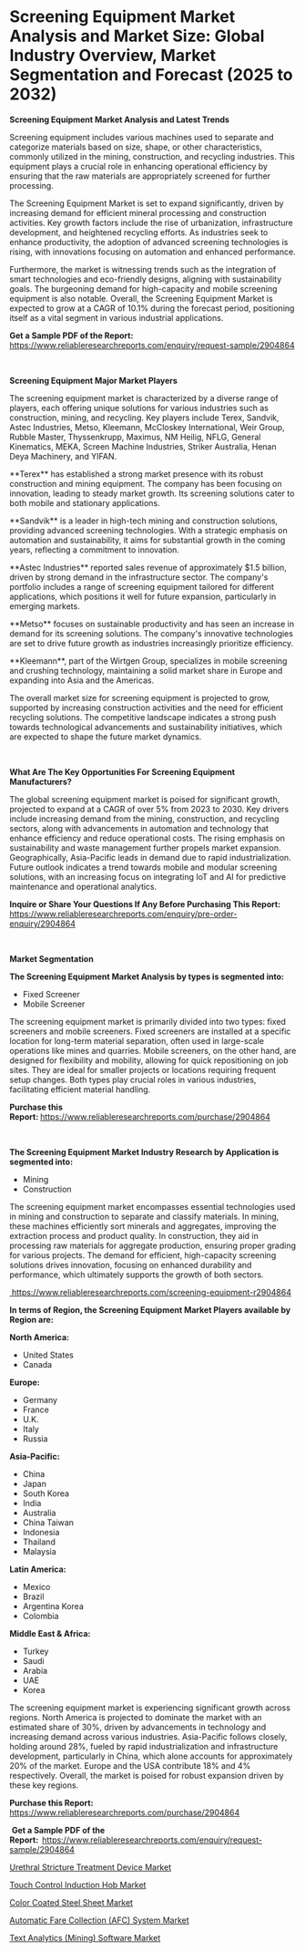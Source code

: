 <p><h1>Screening Equipment Market Analysis and Market Size: Global Industry Overview, Market Segmentation and Forecast (2025 to 2032)</h1></p><p><strong>Screening Equipment Market Analysis and Latest Trends</strong></p>
<p><p>Screening equipment includes various machines used to separate and categorize materials based on size, shape, or other characteristics, commonly utilized in the mining, construction, and recycling industries. This equipment plays a crucial role in enhancing operational efficiency by ensuring that the raw materials are appropriately screened for further processing.</p><p>The Screening Equipment Market is set to expand significantly, driven by increasing demand for efficient mineral processing and construction activities. Key growth factors include the rise of urbanization, infrastructure development, and heightened recycling efforts. As industries seek to enhance productivity, the adoption of advanced screening technologies is rising, with innovations focusing on automation and enhanced performance.</p><p>Furthermore, the market is witnessing trends such as the integration of smart technologies and eco-friendly designs, aligning with sustainability goals. The burgeoning demand for high-capacity and mobile screening equipment is also notable. Overall, the Screening Equipment Market is expected to grow at a CAGR of 10.1% during the forecast period, positioning itself as a vital segment in various industrial applications.</p></p>
<p><strong>Get a Sample PDF of the Report:&nbsp;</strong> <a href="https://www.reliableresearchreports.com/enquiry/request-sample/2904864?utm_campaign=37&utm_medium=2&utm_source=Github&utm_content=ia&utm_term=12032025&utm_id=screening-equipment">https://www.reliableresearchreports.com/enquiry/request-sample/2904864</a></p>
<p>&nbsp;</p>
<p><strong>Screening Equipment Major Market Players</strong></p>
<p><p>The screening equipment market is characterized by a diverse range of players, each offering unique solutions for various industries such as construction, mining, and recycling. Key players include Terex, Sandvik, Astec Industries, Metso, Kleemann, McCloskey International, Weir Group, Rubble Master, Thyssenkrupp, Maximus, NM Heilig, NFLG, General Kinematics, MEKA, Screen Machine Industries, Striker Australia, Henan Deya Machinery, and YIFAN.</p><p>**Terex** has established a strong market presence with its robust construction and mining equipment. The company has been focusing on innovation, leading to steady market growth. Its screening solutions cater to both mobile and stationary applications.</p><p>**Sandvik** is a leader in high-tech mining and construction solutions, providing advanced screening technologies. With a strategic emphasis on automation and sustainability, it aims for substantial growth in the coming years, reflecting a commitment to innovation.</p><p>**Astec Industries** reported sales revenue of approximately $1.5 billion, driven by strong demand in the infrastructure sector. The company's portfolio includes a range of screening equipment tailored for different applications, which positions it well for future expansion, particularly in emerging markets.</p><p>**Metso** focuses on sustainable productivity and has seen an increase in demand for its screening solutions. The company's innovative technologies are set to drive future growth as industries increasingly prioritize efficiency.</p><p>**Kleemann**, part of the Wirtgen Group, specializes in mobile screening and crushing technology, maintaining a solid market share in Europe and expanding into Asia and the Americas.</p><p>The overall market size for screening equipment is projected to grow, supported by increasing construction activities and the need for efficient recycling solutions. The competitive landscape indicates a strong push towards technological advancements and sustainability initiatives, which are expected to shape the future market dynamics.</p></p>
<p>&nbsp;</p>
<p><strong>What Are The Key Opportunities For Screening Equipment Manufacturers?</strong></p>
<p><p>The global screening equipment market is poised for significant growth, projected to expand at a CAGR of over 5% from 2023 to 2030. Key drivers include increasing demand from the mining, construction, and recycling sectors, along with advancements in automation and technology that enhance efficiency and reduce operational costs. The rising emphasis on sustainability and waste management further propels market expansion. Geographically, Asia-Pacific leads in demand due to rapid industrialization. Future outlook indicates a trend towards mobile and modular screening solutions, with an increasing focus on integrating IoT and AI for predictive maintenance and operational analytics.</p></p>
<p><strong>Inquire or Share Your Questions If Any Before Purchasing This Report:</strong> <a href="https://www.reliableresearchreports.com/enquiry/pre-order-enquiry/2904864?utm_campaign=37&utm_medium=2&utm_source=Github&utm_content=ia&utm_term=12032025&utm_id=screening-equipment">https://www.reliableresearchreports.com/enquiry/pre-order-enquiry/2904864</a></p>
<p>&nbsp;</p>
<p><strong>Market Segmentation</strong></p>
<p><strong>The Screening Equipment Market Analysis by types is segmented into:</strong></p>
<p><ul><li>Fixed Screener</li><li>Mobile Screener</li></ul></p>
<p><p>The screening equipment market is primarily divided into two types: fixed screeners and mobile screeners. Fixed screeners are installed at a specific location for long-term material separation, often used in large-scale operations like mines and quarries. Mobile screeners, on the other hand, are designed for flexibility and mobility, allowing for quick repositioning on job sites. They are ideal for smaller projects or locations requiring frequent setup changes. Both types play crucial roles in various industries, facilitating efficient material handling.</p></p>
<p><strong>Purchase this Report:&nbsp;</strong><a href="https://www.reliableresearchreports.com/purchase/2904864?utm_campaign=37&utm_medium=2&utm_source=Github&utm_content=ia&utm_term=12032025&utm_id=screening-equipment">https://www.reliableresearchreports.com/purchase/2904864</a></p>
<p>&nbsp;</p>
<p><strong>The Screening Equipment Market Industry Research by Application is segmented into:</strong></p>
<p><ul><li>Mining</li><li>Construction</li></ul></p>
<p><p>The screening equipment market encompasses essential technologies used in mining and construction to separate and classify materials. In mining, these machines efficiently sort minerals and aggregates, improving the extraction process and product quality. In construction, they aid in processing raw materials for aggregate production, ensuring proper grading for various projects. The demand for efficient, high-capacity screening solutions drives innovation, focusing on enhanced durability and performance, which ultimately supports the growth of both sectors.</p></p>
<p><a href="https://www.reliableresearchreports.com/screening-equipment-r2904864?utm_campaign=37&utm_medium=2&utm_source=Github&utm_content=ia&utm_term=12032025&utm_id=screening-equipment">&nbsp;https://www.reliableresearchreports.com/screening-equipment-r2904864</a></p>
<p><strong>In terms of Region, the Screening Equipment Market Players available by Region are:</strong></p>
<p>
    <p> <strong> North America: </strong>
        <ul>
            <li>United States</li>
            <li>Canada</li>
        </ul>
        </p> 
    <p> <strong> Europe: </strong>
        <ul>
            <li>Germany</li>
            <li>France</li>
            <li>U.K.</li>
            <li>Italy</li>
            <li>Russia</li>
        </ul>
        </p> 
    <p> <strong> Asia-Pacific: </strong>
        <ul>
            <li>China</li>
            <li>Japan</li>
            <li>South Korea</li>
            <li>India</li>
            <li>Australia</li>
            <li>China Taiwan</li>
            <li>Indonesia</li>
            <li>Thailand</li>
            <li>Malaysia</li>
        </ul>
        </p> 
    <p> <strong> Latin America: </strong>
        <ul>
            <li>Mexico</li>
            <li>Brazil</li>
            <li>Argentina Korea</li>
            <li>Colombia</li>
        </ul>
        </p> 
    <p> <strong> Middle East & Africa: </strong>
        <ul>
            <li>Turkey</li>
            <li>Saudi</li>
            <li>Arabia</li>
            <li>UAE</li>
            <li>Korea</li>
        </ul>
    </p>
    </p>
<p><p>The screening equipment market is experiencing significant growth across regions. North America is projected to dominate the market with an estimated share of 30%, driven by advancements in technology and increasing demand across various industries. Asia-Pacific follows closely, holding around 28%, fueled by rapid industrialization and infrastructure development, particularly in China, which alone accounts for approximately 20% of the market. Europe and the USA contribute 18% and 4% respectively. Overall, the market is poised for robust expansion driven by these key regions.</p></p>
<p><strong>Purchase this Report: </strong><a href="https://www.reliableresearchreports.com/purchase/2904864?utm_campaign=37&utm_medium=2&utm_source=Github&utm_content=ia&utm_term=12032025&utm_id=screening-equipment">https://www.reliableresearchreports.com/purchase/2904864</a></p>
<p>&nbsp;<strong>Get a Sample PDF of the Report:&nbsp;&nbsp;</strong><a href="https://www.reliableresearchreports.com/enquiry/request-sample/2904864?utm_campaign=37&utm_medium=2&utm_source=Github&utm_content=ia&utm_term=12032025&utm_id=screening-equipment">https://www.reliableresearchreports.com/enquiry/request-sample/2904864</a></p>
<p><strong></strong></p>
<p><p><a href="https://github.com/avikalitesjj/Market-Research-Report-List-1/blob/main/urethral-stricture-treatment-device-market.md?utm_campaign=37&utm_medium=2&utm_source=Github&utm_content=ia&utm_term=12032025&utm_id=screening-equipment">Urethral Stricture Treatment Device Market</a></p><p><a href="https://github.com/nontoengolo/Market-Research-Report-List-1/blob/main/touch-control-induction-hob-market.md?utm_campaign=37&utm_medium=2&utm_source=Github&utm_content=ia&utm_term=12032025&utm_id=screening-equipment">Touch Control Induction Hob Market</a></p><p><a href="https://github.com/farjonazemi7/Market-Research-Report-List-1/blob/main/color-coated-steel-sheet-market.md?utm_campaign=37&utm_medium=2&utm_source=Github&utm_content=ia&utm_term=12032025&utm_id=screening-equipment">Color Coated Steel Sheet Market</a></p><p><a href="https://github.com/pomasifilo/Market-Research-Report-List-1/blob/main/automatic-fare-collection-afc-system-market.md?utm_campaign=37&utm_medium=2&utm_source=Github&utm_content=ia&utm_term=12032025&utm_id=screening-equipment">Automatic Fare Collection (AFC) System Market</a></p><p><a href="https://github.com/shefikagbons/Market-Research-Report-List-1/blob/main/text-analytics-mining-software-market.md?utm_campaign=37&utm_medium=2&utm_source=Github&utm_content=ia&utm_term=12032025&utm_id=screening-equipment">Text Analytics (Mining) Software Market</a></p></p>